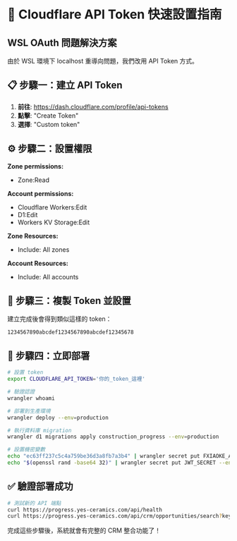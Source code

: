 # 🔑 Cloudflare API Token 快速設置指南

## WSL OAuth 問題解決方案

由於 WSL 環境下 localhost 重導向問題，我們改用 API Token 方式。

## 📋 步驟一：建立 API Token

1. **前往**: https://dash.cloudflare.com/profile/api-tokens
2. **點擊**: "Create Token"
3. **選擇**: "Custom token"

## ⚙️ 步驟二：設置權限

**Zone permissions:**
- Zone:Read

**Account permissions:**
- Cloudflare Workers:Edit
- D1:Edit
- Workers KV Storage:Edit

**Zone Resources:**
- Include: All zones

**Account Resources:**  
- Include: All accounts

## 🎯 步驟三：複製 Token 並設置

建立完成後會得到類似這樣的 token：
```
1234567890abcdef1234567890abcdef12345678
```

## 🚀 步驟四：立即部署

```bash
# 設置 token
export CLOUDFLARE_API_TOKEN='你的_token_這裡'

# 驗證認證
wrangler whoami

# 部署到生產環境
wrangler deploy --env=production

# 執行資料庫 migration
wrangler d1 migrations apply construction_progress --env=production

# 設置機密變數
echo "ec63ff237c5c4a759be36d3a8fb7a3b4" | wrangler secret put FXIAOKE_APP_SECRET --env=production
echo "$(openssl rand -base64 32)" | wrangler secret put JWT_SECRET --env=production
```

## ✅ 驗證部署成功

```bash
# 測試新的 API 端點
curl https://progress.yes-ceramics.com/api/health
curl https://progress.yes-ceramics.com/api/crm/opportunities/search?keyword=興安西
```

完成這些步驟後，系統就會有完整的 CRM 整合功能了！